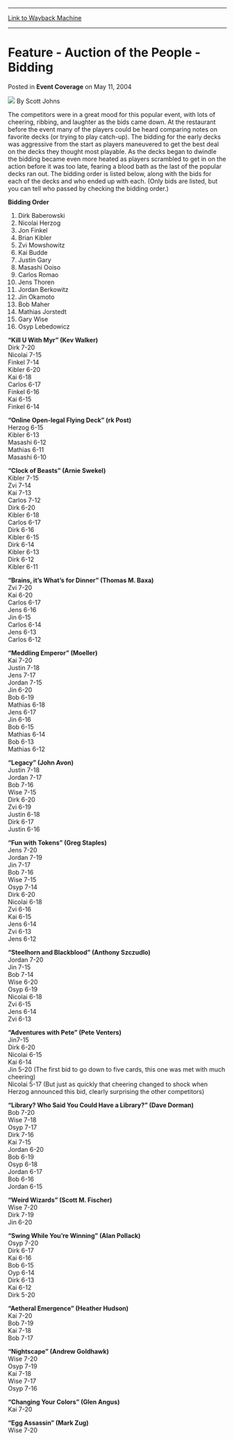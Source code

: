 
---
[Link to Wayback Machine](https://web.archive.org/web/20210503080030/https://magic.wizards.com/en/articles/archive/event-coverage/feature-auction-people-bidding-2004-05-11)

[_metadata_:author]:- "Scott Johns"
[_metadata_:description]:- "The competitors were in a great mood for this popular event, with lots of cheering, ribbing, and laughter as the bids came down. At the restaurant before the event many of the players could be heard comparing notes on favorite decks (or trying to play catch-up). The bidding for the early decks was aggressive from the start as players maneuvered to get the best deal on the"
[_metadata_:generator]:- "Drupal 7 (http://drupal.org)"
[_metadata_:node]:- "579161"
[_metadata_:publish_date]:- "2004-05-11"
[_metadata_:source]:- "div-main-content"
[_metadata_:title]:- "Feature - Auction of the People - Bidding"
[_metadata_:wayback_capture_timestamp]:- "2021-05-03 08:00:30"
[_metadata_:wayback_raw_url]:- "https://web.archive.org/web/20210503080030id_/https://magic.wizards.com/en/articles/archive/event-coverage/feature-auction-people-bidding-2004-05-11"
[_metadata_:wayback_url]:- "https://magic.wizards.com/en/articles/archive/event-coverage/feature-auction-people-bidding-2004-05-11"
---


Feature - Auction of the People - Bidding
=========================================



 Posted in **Event Coverage**
 on May 11, 2004 






![](https://media.magic.wizards.com/styles/auth_small/public/images/person/authorpic_scottjohns.jpg)
By Scott Johns











The competitors were in a great mood for this popular event, with lots of cheering, ribbing, and laughter as the bids came down. At the restaurant before the event many of the players could be heard comparing notes on favorite decks (or trying to play catch-up). The bidding for the early decks was aggressive from the start as players maneuvered to get the best deal on the decks they thought most playable. As the decks began to dwindle the bidding became even more heated as players scrambled to get in on the action before it was too late, fearing a blood bath as the last of the popular decks ran out. The bidding order is listed below, along with the bids for each of the decks and who ended up with each. (Only bids are listed, but you can tell who passed by checking the bidding order.)


**Bidding Order**  
 1. Dirk Baberowski  
 2. Nicolai Herzog  
 3. Jon Finkel  
 4. Brian Kibler  
 5. Zvi Mowshowitz  
 6. Kai Budde  
 7. Justin Gary  
 8. Masashi Ooiso  
 9. Carlos Romao  
 10. Jens Thoren  
 11. Jordan Berkowitz  
 12. Jin Okamoto  
 13. Bob Maher  
 14. Mathias Jorstedt  
 15. Gary Wise  
 16. Osyp Lebedowicz


**“Kill U With Myr” (Kev Walker)**  
 Dirk 7-20  
 Nicolai 7-15  
 Finkel 7-14  
 Kibler 6-20  
 Kai 6-18  
 Carlos 6-17  
 Finkel 6-16  
 Kai 6-15  
 Finkel 6-14


**“Online Open-legal Flying Deck” (rk Post)**  
 Herzog 6-15  
 Kibler 6-13  
 Masashi 6-12  
 Mathias 6-11  
 Masashi 6-10


**“Clock of Beasts” (Arnie Swekel)**  
 Kibler 7-15  
 Zvi 7-14  
 Kai 7-13  
 Carlos 7-12  
 Dirk 6-20  
 Kibler 6-18  
 Carlos 6-17  
 Dirk 6-16  
 Kibler 6-15  
 Dirk 6-14  
 Kibler 6-13  
 Dirk 6-12  
 Kibler 6-11


**“Brains, it’s What’s for Dinner” (Thomas M. Baxa)**  
 Zvi 7-20   
 Kai 6-20  
 Carlos 6-17  
 Jens 6-16  
 Jin 6-15  
 Carlos 6-14  
 Jens 6-13  
 Carlos 6-12


**“Meddling Emperor” (Moeller)**   
 Kai 7-20  
 Justin 7-18  
 Jens 7-17  
 Jordan 7-15  
 Jin 6-20  
 Bob 6-19  
 Mathias 6-18  
 Jens 6-17  
 Jin 6-16  
 Bob 6-15  
 Mathias 6-14  
 Bob 6-13  
 Mathias 6-12


**“Legacy” (John Avon)**  
 Justin 7-18  
 Jordan 7-17  
 Bob 7-16  
 Wise 7-15  
 Dirk 6-20  
 Zvi 6-19  
 Justin 6-18  
 Dirk 6-17  
 Justin 6-16


**“Fun with Tokens” (Greg Staples)**  
 Jens 7-20  
 Jordan 7-19  
 Jin 7-17  
 Bob 7-16  
 Wise 7-15  
 Osyp 7-14  
 Dirk 6-20  
 Nicolai 6-18  
 Zvi 6-16  
 Kai 6-15  
 Jens 6-14  
 Zvi 6-13  
 Jens 6-12


**“Steelhorn and Blackblood” (Anthony Szczudlo)**  
 Jordan 7-20  
 Jin 7-15  
 Bob 7-14  
 Wise 6-20  
 Osyp 6-19  
 Nicolai 6-18  
 Zvi 6-15  
 Jens 6-14  
 Zvi 6-13


**“Adventures with Pete” (Pete Venters)**  
 Jin7-15  
 Dirk 6-20  
 Nicolai 6-15  
 Kai 6-14  
 Jin 5-20 (The first bid to go down to five cards, this one was met with much cheering)  
 Nicolai 5-17 (But just as quickly that cheering changed to shock when Herzog announced this bid, clearly surprising the other competitors)


**“Library? Who Said You Could Have a Library?” (Dave Dorman)**  
 Bob 7-20  
 Wise 7-18  
 Osyp 7-17  
 Dirk 7-16  
 Kai 7-15  
 Jordan 6-20  
 Bob 6-19  
 Osyp 6-18  
 Jordan 6-17  
 Bob 6-16  
 Jordan 6-15


**“Weird Wizards” (Scott M. Fischer)**  
 Wise 7-20  
 Dirk 7-19  
 Jin 6-20


**“Swing While You’re Winning” (Alan Pollack)**  
 Osyp 7-20  
 Dirk 6-17  
 Kai 6-16  
 Bob 6-15  
 Oyp 6-14  
 Dirk 6-13  
 Kai 6-12  
 Dirk 5-20 


**“Aetheral Emergence” (Heather Hudson)**  
 Kai 7-20  
 Bob 7-19  
 Kai 7-18  
 Bob 7-17


**“Nightscape” (Andrew Goldhawk)**  
 Wise 7-20  
 Osyp 7-19  
 Kai 7-18  
 Wise 7-17  
 Osyp 7-16


**“Changing Your Colors” (Glen Angus)**  
 Kai 7-20


**“Egg Assassin” (Mark Zug)**  
 Wise 7-20







